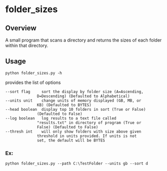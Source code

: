 # folder_sizes

## Overview
A small program that scans a directory and returns the sizes of each folder within that directory.

## Usage
    python folder_sizes.py -h
provides the list of options

    --sort flag     sort the display by folder size (A=Ascending,
                  D=Descending) (Defaulted to Alphabetical)
    --units unit    change units of memory displayed (GB, MB, or
                  KB) (Defaulted to BYTES)
    --head boolean  display top 10 folders in sort (True or False)
                  (Defaulted to False)
    --log boolean   log results to a text file called
                  "results.txt" in directory of program (True or
                  False) (Defaulted to False)
    --thresh int    will only show folders with size above given
                  threshold in units provided. If units is not
                  set, the default will be BYTES

### Ex:
    python folder_sizes.py --path C:\TestFolder --units gb --sort d